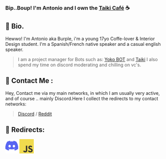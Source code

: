 ### Bip..Boup! I'm Antonio and I own the [Taiki Café](https://discord.gg/taiki) ☕️

## 🌱 **Bio.**
Hewwo! I'm Antonio aka Burple, i'm a young 17yo Coffe-lover & Interior Design student. I'm a Spanish/French native speaker and a casual english speaker.
> I am a project manager for Bots such as: [Yoko BOT](https://invite.com) and [Taiki](https://https://discord.com/oauth2/authorize?client_id=860344927849152513&scope=bot&permissions=8) I also spend my time on discord moderating and chilling on vc's.

## 🌻 **Contact Me :**
Hey, Contact me via my main networks, in which I am usually very active, and of course .. mainly Discord.Here I collect the redirects to my contact networks:
> [Discord](https://discord.gg/taiki) /  [Reddit](https://www.reddit.com/user/BurpleMocha/)

## 🌿 **Redirects:**
[<img src="./assets/DLogo.png" alt="DISCORD-LOGO" height="45" wight="45" />](https://discord.com/)
[<img src="./assets/JavaScript.jpg" alt="JS-LOGO" height="45" wight="45" />](https://www.javascript.com/)
